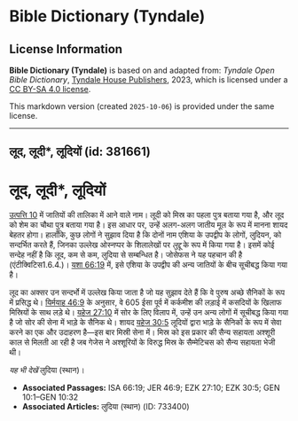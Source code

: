 # Bible Dictionary (Tyndale)

## License Information

**Bible Dictionary (Tyndale)** is based on and adapted from: _Tyndale Open Bible Dictionary_, [Tyndale House Publishers](https://tyndaleopenresources.com/), 2023, which is licensed under a [CC BY-SA 4.0 license](https://creativecommons.org/licenses/by-sa/4.0/legalcode.en).

This markdown version (created `2025-10-06`) is provided under the same license.



--------------------------------

## लूद, लूदी*, लूदियों (id: 381661)

लूद, लूदी\*, लूदियों
====================

[उत्पत्ति 10](https://ref.ly/Gen10:1-Gen10:32) में जातियों की तालिका में आने वाले नाम। लूदी को मिस्र का पहला पुत्र बताया गया है, और लूद को शेम का चौथा पुत्र बताया गया है। इस आधार पर, उन्हें अलग\-अलग जातीय मूल के रूप में मानना ​​शायद बेहतर होगा। हालाँकि, कुछ लोगों ने सुझाव दिया है कि दोनों नाम एशिया के उपद्वीप के लोगों, लुदियन, को सन्दर्भित करते हैं, जिनका उल्लेख ओस्‍नप्पर के शिलालेखों पर *लुद्दू* के रूप में किया गया है। इसमें कोई सन्देह नहीं है कि लूद, कम से कम, लुदिया से सम्बन्धित है। जोसेफस ने यह पहचान की है (एंटीक्विटिस1\.6\.4\.)। [यशा 66:19](https://ref.ly/Isa66:19) में, इसे एशिया के उपद्वीप की अन्य जातियों के बीच सूचीबद्ध किया गया है।

लूद का अक्सर उन सन्दर्भो में उल्लेख किया जाता है जो यह सुझाव देते हैं कि वे पुरुष अच्छे सैनिकों के रूप में प्रसिद्ध थे। [यिर्मयाह 46:9](https://ref.ly/Jer46:9) के अनुसार, वे 605 ईसा पूर्व में कर्कमीश की लड़ाई में कसदियों के खिलाफ मिस्रियों के साथ लड़े थे। [यहेज 27:10](https://ref.ly/Ezek27:10) में सोर के लिए विलाप में, उन्हें उन अन्य लोगों में सूचीबद्ध किया गया है जो सोर की सेना में भाड़े के सैनिक थे। शायद [यहेज 30:5](https://ref.ly/Ezek30:5) लूदियों द्वारा भाड़े के सैनिकों के रूप में सेवा करने का एक और उदाहरण है—इस बार मिस्री सेना में। मिस्र को इस प्रकार की सैन्य सहायता अश्शूरी काल से मिलती आ रही है जब गेजेस ने अश्शूरियों के विरुद्ध मिस्र के सैम्मेटिचस को सैन्य सहायता भेजी थी।

*यह भी देखें* लुदिया (स्थान)।

* **Associated Passages:** ISA 66:19; JER 46:9; EZK 27:10; EZK 30:5; GEN 10:1–GEN 10:32
* **Associated Articles:** लुदिया (स्थान) (ID: 733400)

